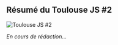 Résumé du Toulouse JS #2
-------------------------------------------------
<img src="/img/slider/toulousejs2.jpg" alt="Toulouse JS #2" class="round" />

*En cours de rédaction…*